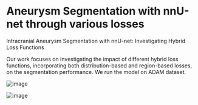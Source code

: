 # Aneurysm Segmentation with nnU-net through various losses 
Intracranial Aneurysm Segmentation with nnU-net: Investigating Hybrid Loss Functions

Our work focuses on investigating the impact of different hybrid loss functions, incorporating both distribution-based and region-based losses, on the segmentation performance. We run the model on ADAM dataset. 


![image](https://github.com/orouskhani/Losses-for-Aneurysm-Segmentation/blob/main/3-%20Tables.jpg)


![image](https://github.com/orouskhani/Losses-for-Aneurysm-Segmentation/blob/main/5-%20case%2024%20%2B%2027-%20one%20class.jpg)
